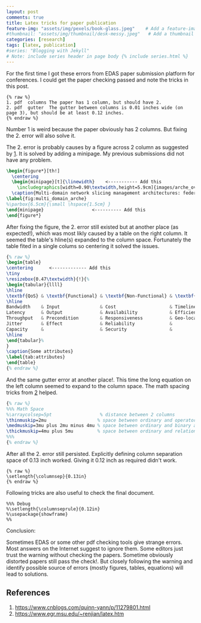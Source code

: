 ```yaml
---
layout: post
comments: true
title: Latex tricks for paper publication 
feature-img: "assets/img/pexels/book-glass.jpeg"    # Add a feature-image to the post
#thumbnail: "assets/img/thumbnail/desk-messy.jpeg"   # Add a thumbnail image on blog view
categories: [research]
tags: [latex, publication]
#series: "Blogging with Jekyll"
# Note: include series header in page body {% include series.html %}
---
```


For the first time I got these errors from EDAS paper submission platform for conferences. I could get the paper checking passed and note the tricks in this post.

```
{% raw %}
1. pdf	columns	The paper has 1 column, but should have 2.
2. pdf	gutter	The gutter between columns is 0.01 inches wide (on page 3), but should be at least 0.12 inches.
{% endraw %}
```

Number 1 is weird because the paper obviously has 2 columns. But fixing the 2. error will also solve it.

The 2. error is probably causes by a figure across 2 column as suggested by [1](https://www.cnblogs.com/quinn-yann/p/11279801.html). It is solved by adding a minipage. My previous submissions did not have any problem. 

```latex
\begin{figure*}[th!]
  \centering
  \begin{minipage}[t]{\linewidth}    <----------- Add this
    \includegraphics[width=0.90\textwidth,height=5.9cm]{images/arche_overview}
  \caption{Multi-domain network slicing management architectures: federated (left), brokering (right). The dotted arrows show stakeholder-neutral communication and the solid arrows show operator specific network protocols}
\label{fig:multi_domain_arche}
%\parbox{6.5cm}{\small \hspace{1.5cm} }
\end{minipage}                  <---------- Add this
\end{figure*}
```

After fixing the figure, the 2. error still existed but at another place (as expected!), which was most likly caused by a table on the right column. It seemed the table's hline(s) expanded to the column space. Fortunately the table fited in a single colums so centering it solved the issues. 

```latex
{% raw %}
\begin{table}
\centering      <------------- Add this
\tiny
\resizebox{0.47\textwidth}{!}{%
\begin{tabular}{llll}
\hline
\textbf{QoS} & \textbf{Functional} & \textbf{Non-Functional} & \textbf{Other} \\
\hline
Bandwidth    & Input               & Cost                    & Timeliness     \\
Latency      & Output              & Availability            & Efficiency     \\
Throughput   & Precondition        & Responsiveness          & Geo-location    \\
Jitter       & Effect              & Reliability             &               \\
Capacity     &                     & Security                &               \\
\hline
\end{tabular}%
}
\caption{Some attributes}
\label{tab:attributes}
\end{table}
{% endraw %}
``` 

And the same gutter error at another place!. This time the long equation on the left column seemed to expand to the column space. The math spacing tricks from [2](https://www.egr.msu.edu/~renjian/latex.htm) helped.

```latex
{% raw %}
%%% Math Space
%\arraycolsep=5pt                  % distance between 2 columns
\thinmuskip=2mu                   % space between ordinary and operator atoms
\medmuskip=3mu plus 2mu minus 4mu % space between ordinary and binary atoms
\thickmuskip=4mu plus 5mu         % space between ordinary and relation atoms
%%%
{% endraw %}
```

After all the 2. error still persisted. Explicitly defining column separation space of 0.13 inch worked. Giving it 0.12 inch as required didn't work. 

```
{% raw %}
\setlength{\columnsep}{0.13in}
{% endraw %}
```

Following tricks are also useful to check the final document.

```
%%% Debug
%\setlength{\columnseprule}{0.12in}
%\usepackage{showframe}
%%
```

Conclusion: 

Sometimes EDAS or some other pdf checking tools give strange errors. Most answers on the Internet suggest to ignore them. Some editors just trust the warning without checking the papers. Sometime obviously distorted papers still pass the check!. But closely following the warning and identify possible source of errors (mostly figures, tables, equations) will lead to solutions. 

## References 

1. https://www.cnblogs.com/quinn-yann/p/11279801.html
2. https://www.egr.msu.edu/~renjian/latex.htm
